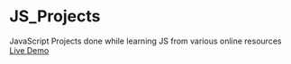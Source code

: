 # JS_Projects
JavaScript Projects done while learning JS from various online resources
<a href="https://sg75.github.io/JS_Projects/"  target = "_blank">Live Demo</a>
